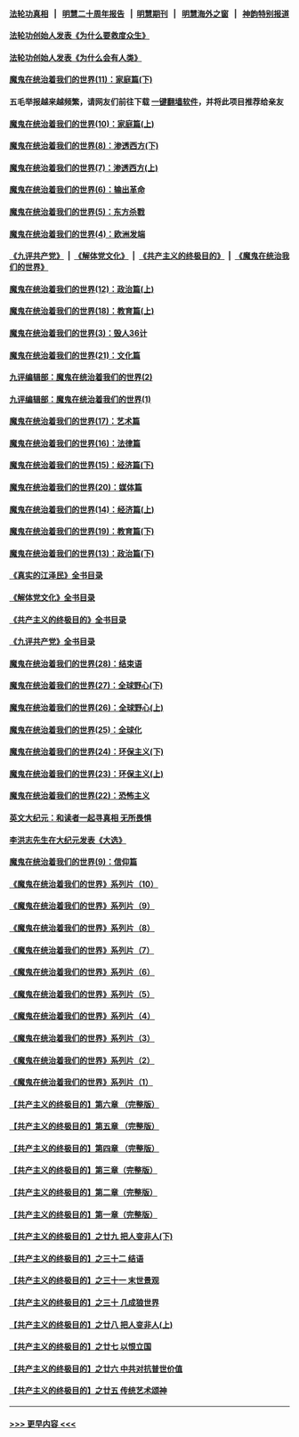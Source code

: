 #### [法轮功真相](https://github.com/gfw-breaker/truth/blob/master/README.md?t=0) &nbsp;&nbsp;|&nbsp;&nbsp; [明慧二十周年报告](https://github.com/gfw-breaker/mh-reports/blob/master/README.md?t=0) &nbsp;&nbsp;|&nbsp;&nbsp;[明慧期刊](https://github.com/gfw-breaker/mh-qikan) &nbsp;&nbsp;|&nbsp;&nbsp; [明慧海外之窗](https://github.com/gfw-breaker/mh-news/blob/master/README.md?t=0) &nbsp;&nbsp;|&nbsp;&nbsp; [神韵特别报道](https://github.com/gfw-breaker/mh-news/blob/master/shenyun.md?t=0)
#### [法轮功创始人发表《为什么要救度众生》](../pages/nsc422/n13975246.md?t=06010043) 
#### [法轮功创始人发表《为什么会有人类》](../pages/nsc422/n13912117.md?t=06010043) 
#### [魔鬼在统治着我们的世界(11)：家庭篇(下)](../pages/nsc422/n10440961.md?t=06010043) 
#### 五毛举报越来越频繁，请网友们前往下载 [一键翻墙软件](https://github.com/gfw-breaker/ssr-accounts)，并将此项目推荐给亲友
#### [魔鬼在统治着我们的世界(10)：家庭篇(上)](../pages/nsc422/n10435448.md?t=06010043) 
#### [魔鬼在统治着我们的世界(8)：渗透西方(下)](../pages/nsc422/n10429603.md?t=06010043) 
#### [魔鬼在统治着我们的世界(7)：渗透西方(上)](../pages/nsc422/n10426013.md?t=06010043) 
#### [魔鬼在统治着我们的世界(6)：输出革命](../pages/nsc422/n10421536.md?t=06010043) 
#### [魔鬼在统治着我们的世界(5)：东方杀戮](../pages/nsc422/n10417707.md?t=06010043) 
#### [魔鬼在统治着我们的世界(4)：欧洲发端](../pages/nsc422/n10414890.md?t=06010043) 
#### [《九评共产党》](https://github.com/begood0513/9ping.md/blob/master/README.md) &nbsp;|&nbsp; [《解体党文化》](../../../../jtdwh.md/blob/master/README.md)  &nbsp;|&nbsp; [《共产主义的终极目的》](../../../../gczydzjmd.md/blob/master/README.md) &nbsp;|&nbsp; [《魔鬼在统治我们的世界》](../../../../mgztzwmdsj.md/blob/master/README.md) 
#### [魔鬼在统治着我们的世界(12)：政治篇(上)](../pages/nsc422/n10444576.md?t=06010043) 
#### [魔鬼在统治着我们的世界(18)：教育篇(上)](../pages/nsc422/n10526970.md?t=06010043) 
#### [魔鬼在统治着我们的世界(3)：毁人36计](../pages/nsc422/n10411583.md?t=06010043) 
#### [魔鬼在统治着我们的世界(21)：文化篇](../pages/nsc422/n10597706.md?t=06010043) 
#### [九评编辑部：魔鬼在统治着我们的世界(2)](../pages/nsc422/n10410036.md?t=06010043) 
#### [九评编辑部：魔鬼在统治着我们的世界(1)](../pages/nsc422/n10406825.md?t=06010043) 
#### [魔鬼在统治着我们的世界(17)：艺术篇](../pages/nsc422/n10499093.md?t=06010043) 
#### [魔鬼在统治着我们的世界(16)：法律篇](../pages/nsc422/n10485969.md?t=06010043) 
#### [魔鬼在统治着我们的世界(15)：经济篇(下)](../pages/nsc422/n10469975.md?t=06010043) 
#### [魔鬼在统治着我们的世界(20)：媒体篇](../pages/nsc422/n10586579.md?t=06010043) 
#### [魔鬼在统治着我们的世界(14)：经济篇(上)](../pages/nsc422/n10457370.md?t=06010043) 
#### [魔鬼在统治着我们的世界(19)：教育篇(下)](../pages/nsc422/n10564808.md?t=06010043) 
#### [魔鬼在统治着我们的世界(13)：政治篇(下)](../pages/nsc422/n10448270.md?t=06010043) 
#### [《真实的江泽民》全书目录](../pages/nsc422/n13721399.md?t=06010043) 
#### [《解体党文化》全书目录](../pages/nsc422/n13721157.md?t=06010043) 
#### [《共产主义的终极目的》全书目录](../pages/nsc422/n13721048.md?t=06010043) 
#### [《九评共产党》全书目录](../pages/nsc422/n13708085.md?t=06010043) 
#### [魔鬼在统治着我们的世界(28)：结束语](../pages/nsc422/n10936246.md?t=06010043) 
#### [魔鬼在统治着我们的世界(27)：全球野心(下)](../pages/nsc422/n10928319.md?t=06010043) 
#### [魔鬼在统治着我们的世界(26)：全球野心(上)](../pages/nsc422/n10900318.md?t=06010043) 
#### [魔鬼在统治着我们的世界(25)：全球化](../pages/nsc422/n10788205.md?t=06010043) 
#### [魔鬼在统治着我们的世界(24)：环保主义(下)](../pages/nsc422/n10695307.md?t=06010043) 
#### [魔鬼在统治着我们的世界(23)：环保主义(上)](../pages/nsc422/n10688613.md?t=06010043) 
#### [魔鬼在统治着我们的世界(22)：恐怖主义](../pages/nsc422/n10614727.md?t=06010043) 
#### [英文大纪元：和读者一起寻真相 无所畏惧](../pages/nsc422/n12542027.md?t=06010043) 
#### [李洪志先生在大纪元发表《大选》](../pages/nsc422/n12534746.md?t=06010043) 
#### [魔鬼在统治着我们的世界(9)：信仰篇](../pages/nsc422/n10432159.md?t=06010043) 
#### [《魔鬼在统治着我们的世界》系列片（10）](../pages/nsc422/n12292670.md?t=06010043) 
#### [《魔鬼在统治着我们的世界》系列片（9）](../pages/nsc422/n12290859.md?t=06010043) 
#### [《魔鬼在统治着我们的世界》系列片（8）](../pages/nsc422/n12287445.md?t=06010043) 
#### [《魔鬼在统治着我们的世界》系列片（7）](../pages/nsc422/n12283425.md?t=06010043) 
#### [《魔鬼在统治着我们的世界》系列片（6）](../pages/nsc422/n12282314.md?t=06010043) 
#### [《魔鬼在统治着我们的世界》系列片（5）](../pages/nsc422/n12281419.md?t=06010043) 
#### [《魔鬼在统治着我们的世界》系列片（4）](../pages/nsc422/n12274024.md?t=06010043) 
#### [《魔鬼在统治着我们的世界》系列片（3）](../pages/nsc422/n12271322.md?t=06010043) 
#### [《魔鬼在统治着我们的世界》系列片（2）](../pages/nsc422/n12269049.md?t=06010043) 
#### [《魔鬼在统治着我们的世界》系列片（1）](../pages/nsc422/n12267575.md?t=06010043) 
#### [【共产主义的终极目的】第六章 （完整版）](../pages/nsc422/n11428913.md?t=06010043) 
#### [【共产主义的终极目的】第五章 （完整版）](../pages/nsc422/n11428912.md?t=06010043) 
#### [【共产主义的终极目的】第四章 （完整版）](../pages/nsc422/n11428907.md?t=06010043) 
#### [【共产主义的终极目的】第三章（完整版）](../pages/nsc422/n11428848.md?t=06010043) 
#### [【共产主义的终极目的】第二章（完整版）](../pages/nsc422/n11428831.md?t=06010043) 
#### [【共产主义的终极目的】第一章（完整版）](../pages/nsc422/n11417651.md?t=06010043) 
#### [【共产主义的终极目的】之廿九 把人变非人(下)](../pages/nsc422/n11344140.md?t=06010043) 
#### [【共产主义的终极目的】之三十二 结语](../pages/nsc422/n11360535.md?t=06010043) 
#### [【共产主义的终极目的】之三十一 末世景观](../pages/nsc422/n11351129.md?t=06010043) 
#### [【共产主义的终极目的】之三十 几成狼世界](../pages/nsc422/n11348280.md?t=06010043) 
#### [【共产主义的终极目的】之廿八 把人变非人(上)](../pages/nsc422/n11340492.md?t=06010043) 
#### [【共产主义的终极目的】之廿七 以恨立国](../pages/nsc422/n11336944.md?t=06010043) 
#### [【共产主义的终极目的】之廿六 中共对抗普世价值](../pages/nsc422/n11324785.md?t=06010043) 
#### [【共产主义的终极目的】之廿五 传统艺术颂神](../pages/nsc422/n11296396.md?t=06010043) 

----
#### [ >>> 更早内容 <<< ](../indexes/nsc422-earlier.md)
